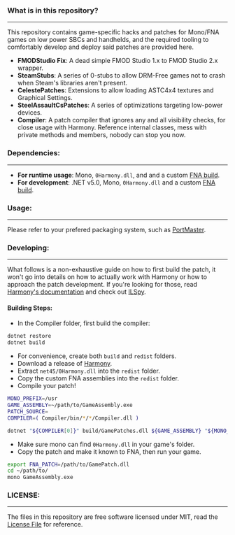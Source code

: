 ### What is in this repository?
-------------

This repository contains game-specific hacks and patches for Mono/FNA games on low power SBCs and handhelds, and the
required tooling to comfortably develop and deploy said patches are provided here.

- **FMODStudio Fix**: A dead simple FMOD Studio 1.x to FMOD Studio 2.x wrapper.
- **SteamStubs**: A series of 0-stubs to allow DRM-Free games not to crash when Steam's libraries aren't present. 
- **CelestePatches**: Extensions to allow loading ASTC4x4 textures and Graphical Settings.
- **SteelAssaultCsPatches**: A series of optimizations targeting low-power devices.
- **Compiler**: A patch compiler that ignores any and all visibility checks, for close usage with Harmony. Reference
    internal classes, mess with private methods and members, nobody can stop you now.

### Dependencies:
-------------

- **For runtime usage**: Mono, `0Harmony.dll`, and and a custom [FNA build](https://github.com/JohnnyonFlame/FNAHacks).
- **For development**: .NET v5.0, Mono, `0Harmony.dll` and a custom [FNA build](https://github.com/JohnnyonFlame/FNAHacks).

### Usage:
-------------

Please refer to your prefered packaging system, such as [PortMaster](https://github.com/christianhaitian/PortMaster).

### Developing:
-------------

What follows is a non-exhaustive guide on how to first build the patch, it won't go into details on how to actually
work with Harmony or how to approach the patch development. If you're looking for those, read [Harmony's documentation](https://harmony.pardeike.net/articles/intro.html)
and check out [ILSpy](https://github.com/icsharpcode/ILSpy).

#### Building Steps:
- In the Compiler folder, first build the compiler:
```bash
dotnet restore
dotnet build
```
- For convenience, create both `build` and `redist` folders.
- Download a release of [Harmony](https://github.com/pardeike/Harmony/releases).
- Extract `net45/0Harmony.dll` into the `redist` folder.
- Copy the custom FNA assemblies into the `redist` folder.
- Compile your patch!
```bash
MONO_PREFIX=/usr
GAME_ASSEMBLY=~/path/to/GameAssembly.exe
PATCH_SOURCE=
COMPILER=( Compiler/bin/*/*/Compiler.dll )

dotnet "${COMPILER[0]}" build/GamePatches.dll ${GAME_ASSEMBLY} "${MONO_PREFIX}/lib/mono/4.5/"*.dll redist/*.dll
```
- Make sure mono can find `0Harmony.dll` in your game's folder.
- Copy the patch and make it known to FNA, then run your game.
```bash
export FNA_PATCH=/path/to/GamePatch.dll
cd ~/path/to/
mono GameAssembly.exe
```

### LICENSE:
-------------

The files in this repository are free software licensed under MIT, read the [License File](LICENSE) for reference.
